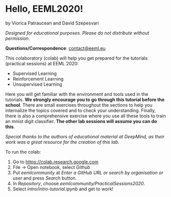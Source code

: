# Hello, EEML2020!
by Viorica Patraucean and David Szepesvari

_Designed for educational purposes. Please do not distribute without permission_. 

**Questions/Correspondence**: contact@eeml.eu

This colaboratory (colab) will help you get prepared for the tutorials (practical sessions) at EEML 2020:

* Supervised Learning
* Reinforcement Learning
* Unsupervised Learning

Here you will get familiar with the environment and tools used in the tutorials. **We strongly encourage you to go through this tutorial before the school**. There are small exercises throughout the sections to help you internalize the topics covered and to check your understanding. Finally, there is also a comprehensive exercise where you use all these tools to train an mnist digit classifier. **The other lab sessions will assume you can do this**.

_Special thanks to the authors of educational material at DeepMind, as their work was a great resource for the creation of this lab_.

To run the colab:
1. Go to https://colab.research.google.com
2. File -> Open notebook, select *Github*
3. Put *eemlcommunity* at *Enter a GitHub URL or search by organisation or user* and press *Search* button.
4. In *Repository*, choose *eemlcommunity/PracticalSessions2020*.
5. Select *intro/intro-tutorial.ipynb* and get to work! 
